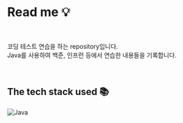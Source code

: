 # Read me 💡

<br>

코딩 테스트 연습을 하는 repository입니다.<br>
Java를 사용하여 백준, 인프런 등에서 연습한 내용들을 기록합니다.<br>

<br>

## The tech stack used 📚
![Java](https://img.shields.io/badge/java-007396?style=flat&logo=openjdk&logoColor=white)

<br>
